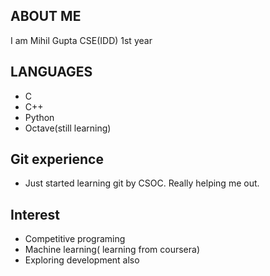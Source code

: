 ## ABOUT ME
I am Mihil Gupta CSE(IDD) 1st year
## LANGUAGES
* C
* C++
* Python
* Octave(still learning)
## Git experience
* Just started learning git by CSOC. Really helping me out.
## Interest
* Competitive programing
* Machine learning( learning from coursera)
* Exploring development also
